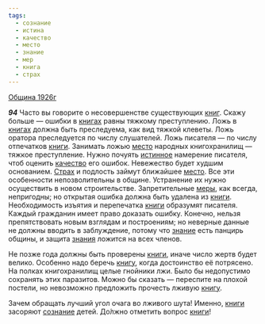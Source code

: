 ```yaml
---
tags:
  - сознание
  - истина
  - качество
  - место
  - знание
  - мер
  - книга
  - страх
---
```


[Община 1926г](/agni/1926)

___94___
Часто вы говорите о несовершенстве существующих [книг](/tag/#книга). Скажу больше — ошибки в [книгах](/tag/#книга) равны тяжкому преступлению. Ложь в [книгах](/tag/#книга) должна быть преследуема, как вид тяжкой клеветы. Ложь оратора преследуется по числу слушателей. Ложь писателя — по числу отпечатков [книги](/tag/#книга). Занимать ложью [место](/tag/#место) народных книгохранилищ — тяжкое преступление. Нужно почуять [истинное](/tag/#истина) намерение писателя, чтоб оценить [качество](/tag/#качество) его ошибок. Невежество будет худшим основанием. [Страх](/tag/#страх) и подлость займут ближайшее [место](/tag/#место). Все эти особенности непозволительны в общине. Устранение их нужно осуществить в новом строительстве. Запретительные [меры](/tag/#мер), как всегда, непригодны; но открытая ошибка должна быть удалена из [книги](/tag/#книга). Необходимость изъятия и перепечатка [книги](/tag/#книга) образумят писателя. Каждый гражданин имеет право доказать ошибку. Конечно, нельзя препятствовать новым взглядам и построениям; но неверные данные не должны вводить в заблуждение, потому что [знание](/tag/#знание) есть панцирь общины, и защита [знания](/tag/#знание) ложится на всех членов.   

Не позже года должны быть проверены [книги](/tag/#книга), иначе число жертв будет велико. Особенно надо беречь [книгу](/tag/#книга), когда достоинство её потрясено. На полках книгохранилищ целые гнойники лжи. Было бы недопустимо сохранять этих паразитов. Можно бы сказать — переспите на плохой постели, но невозможно предложить прочесть лживую [книгу](/tag/#книга).   

Зачем обращать лучший угол очага во лживого шута! Именно, [книги](/tag/#книга) засоряют [сознание](/tag/#сознание) детей. До́лжно отметить вопрос [книги](/tag/#книга)!   

